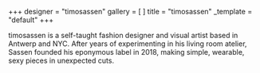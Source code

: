 +++
designer = "timosassen"
gallery = [ ]
title = "timosassen"
_template = "default"
+++

timosassen is a self-taught fashion designer and visual artist based in Antwerp and NYC. After years of experimenting in his living room atelier, Sassen founded his eponymous label in 2018, making simple, wearable, sexy pieces in unexpected cuts.
